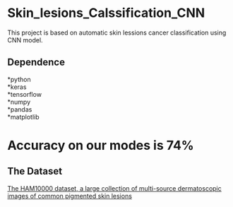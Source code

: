 # Skin_lesions_Calssification_CNN
This project is based on automatic skin lessions cancer classification using CNN model.

## Dependence
*python\
*keras\
*tensorflow\
*numpy\
*pandas\
*matplotlib

# Accuracy on our modes is 74%
## The Dataset

[The HAM10000 dataset, a large collection of multi-source dermatoscopic images of common pigmented skin lesions](https://dataverse.harvard.edu/dataset.xhtml?persistentId=doi:10.7910/DVN/DBW86T,)
